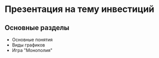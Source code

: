 # Презентация на тему инвестиций

## Основные разделы
- Основные понятия
- Виды графиков
- Игра "Монополия"

